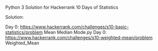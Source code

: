 Python 3 Solution for Hackerrank 10 Days of Statistics

Solution:

Day 0: https://www.hackerrank.com/challenges/s10-basic-statistics/problem   Mean Median Mode.py
Day 0: https://www.hackerrank.com/challenges/s10-weighted-mean/problem      Weighted_Mean
